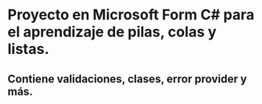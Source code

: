 # Proyecto en Microsoft Form C# para el aprendizaje de pilas, colas y listas.
## Contiene validaciones, clases, error provider y más.
